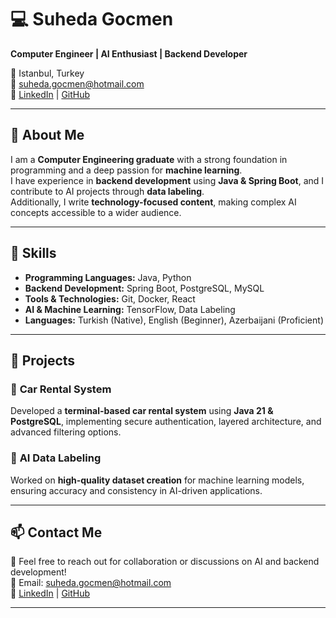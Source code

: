 # 💻 Suheda Gocmen  

**Computer Engineer | AI Enthusiast | Backend Developer**  

📍 Istanbul, Turkey  
📧 suheda.gocmen@hotmail.com  
🔗 [LinkedIn](https://linkedin.com/in/gocmensuheda) | [GitHub](https://github.com/gocmensuheda)  

---

## 🚀 About Me  

I am a **Computer Engineering graduate** with a strong foundation in programming and a deep passion for **machine learning**.  
I have experience in **backend development** using **Java & Spring Boot**, and I contribute to AI projects through **data labeling**.  
Additionally, I write **technology-focused content**, making complex AI concepts accessible to a wider audience.  

---

## 🔧 Skills  

- **Programming Languages:** Java, Python  
- **Backend Development:** Spring Boot, PostgreSQL, MySQL  
- **Tools & Technologies:** Git, Docker, React  
- **AI & Machine Learning:** TensorFlow, Data Labeling  
- **Languages:** Turkish (Native), English (Beginner), Azerbaijani (Proficient)  

---

## 📌 Projects  

### 🚗 **Car Rental System**  
Developed a **terminal-based car rental system** using **Java 21 & PostgreSQL**, implementing secure authentication, layered architecture, and advanced filtering options.  

### 🤖 **AI Data Labeling**  
Worked on **high-quality dataset creation** for machine learning models, ensuring accuracy and consistency in AI-driven applications.  

---

## 📫 Contact Me  

💬 Feel free to reach out for collaboration or discussions on AI and backend development!  
📧 Email: suheda.gocmen@hotmail.com  
🔗 [LinkedIn](https://linkedin.com/in/suhedagocmen) | [GitHub](https://github.com/suhedagocmen)  

---

